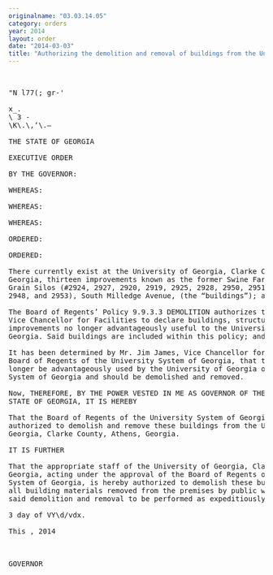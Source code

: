 ```yaml
---
originalname: "03.03.14.05"
category: orders
year: 2014
layout: order
date: "2014-03-03"
title: "Authorizing the demolition and removal of buildings from the University of Georgia"
---
```

<pre>
     

"N l77(; gr-'

x_.
\ 3 -
\K\.\,‘\.—

THE STATE OF GEORGIA

EXECUTIVE ORDER

BY THE GOVERNOR:

WHEREAS:

WHEREAS:

WHEREAS:

ORDERED:

ORDERED:

There currently exist at the University of Georgia, Clarke County, Athens,
Georgia, thirteen improvements known as the former Swine Farm Structures and
Grain Silos (#2924, 2927, 2920, 2919, 2925, 2928, 2950, 2951, 2952, 2923, 2922,
2948, and 2953), South Milledge Avenue, (the “buildings”); and

The Board of Regents’ Policy 9.9.3.3 DEMOLITION authorizes the Chancellor or
Vice Chancellor for Facilities to declare buildings, structures and other
improvements no longer advantageously useful to the University System Of
Georgia. Said buildings are included within this policy; and

It has been determined by Mr. Jim James, Vice Chancellor for Facilities of the
Board of Regents of the University System of Georgia, that these buildings can no
longer be advantageously used by the University of Georgia or the University
System of Georgia and should be demolished and removed.

Now, THEREFORE, BY THE POWER VESTED IN ME AS GOVERNOR OF THE
STATE OF GEORGIA, IT IS HEREBY

That the Board of Regents of the University System of Georgia is hereby
authorized to demolish and remove these buildings from the University of
Georgia, Clarke County, Athens, Georgia.

IT IS FURTHER

That the appropriate staff of the University of Georgia, Clarke County, Athens,
Georgia, acting under the approval of the Board of Regents of the University
System of Georgia, is hereby authorized to demolish these buildings and to have
all building materials removed from the premises by public works contract; all
said demolition and removal to be performed as expeditiously as possible.

3 day of VY\d/vdx.

This , 2014

 

GOVERNOR

</pre>
